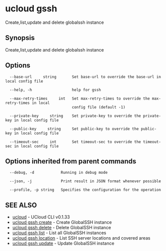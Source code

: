 # ucloud gssh

Create,list,update and delete globalssh instance

## Synopsis

Create,list,update and delete globalssh instance

## Options

```
  --base-url     string       Set base-url to override the base-url in local config file 

  --help, -h                  help for gssh 

  --max-retry-times     int   Set max-retry-times to override the max-retry-times in local
                              config file (default -1) 

  --private-key     string    Set private-key to override the private-key in local config file 

  --public-key     string     Set public-key to override the public-key in local config file 

  --timeout-sec     int       Set timeout-sec to override the timeout-sec in local config file 

```

## Options inherited from parent commands

```
  --debug, -d            Running in debug mode 

  --json, -j             Print result in JSON format whenever possible 

  --profile, -p string   Specifies the configuration for the operation 

```

## SEE ALSO

* [ucloud](cli/cmd/ucloud)	 - UCloud CLI v0.1.33
* [ucloud gssh create](cli/cmd/ucloud/gssh/create)	 - Create GlobalSSH instance
* [ucloud gssh delete](cli/cmd/ucloud/gssh/delete)	 - Delete GlobalSSH instance
* [ucloud gssh list](cli/cmd/ucloud/gssh/list)	 - List all GlobalSSH instances
* [ucloud gssh location](cli/cmd/ucloud/gssh/location)	 - List SSH server locations and covered areas
* [ucloud gssh update](cli/cmd/ucloud/gssh/update)	 - Update GlobalSSH instance


